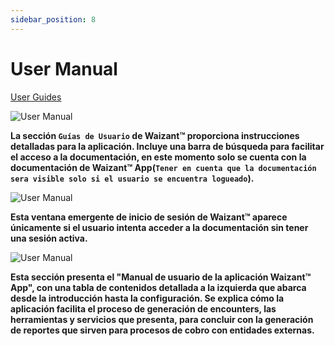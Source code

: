 ```yaml
---
sidebar_position: 8
---
```


# User Manual

[User Guides](https://www.waizant.com/guides)

![User Manual](/img/store-usuario/user_guide.png )

**La sección `Guías de Usuario` de Waizant™ proporciona instrucciones detalladas para la aplicación. Incluye una barra de búsqueda para facilitar el acceso a la documentación, en este momento solo se cuenta con la documentación de Waizant™ App(`Tener en cuenta que la documentación sera visible solo si el usuario se encuentra logueado`).**

![User Manual](/img/store-usuario/user_guide_login.png )

**Esta ventana emergente de inicio de sesión de Waizant™ aparece únicamente si el usuario intenta acceder a la documentación sin tener una sesión activa.**

![User Manual](/img/store-usuario/user_guide_app.png )

**Esta sección presenta el "Manual de usuario de la aplicación Waizant™ App", con una tabla de contenidos detallada a la izquierda que abarca desde la introducción hasta la configuración. Se explica cómo la aplicación facilita el proceso de generación de encounters, las herramientas y servicios que presenta, para concluir con la generación de reportes que sirven para procesos de cobro con entidades externas.**
